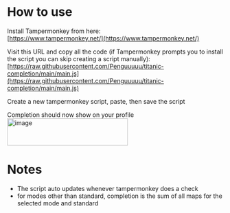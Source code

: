 # How to use

Install Tampermonkey from here:   
  [https://www.tampermonkey.net/](https://www.tampermonkey.net/)

Visit this URL and copy all the code (if Tampermonkey prompts you to install the script you can skip creating a script manually):  
   [https://raw.githubusercontent.com/Penguuuuu/titanic-completion/main/main.js](https://raw.githubusercontent.com/Penguuuuu/titanic-completion/main/main.js)

Create a new tampermonkey script, paste, then save the script

Completion should now show on your profile   
<img width="281" height="63" alt="image" src="https://github.com/user-attachments/assets/a4bed58e-4a66-4fe3-9bbd-2875c405d117" />

# Notes
- The script auto updates whenever tampermonkey does a check
- for modes other than standard, completion is the sum of all maps for the selected mode and standard
